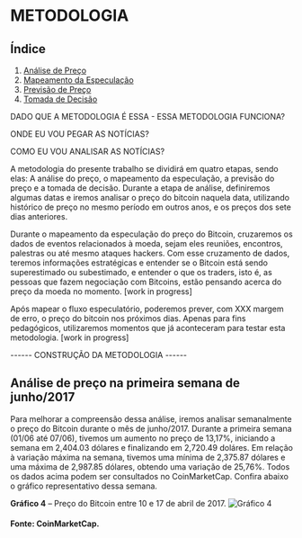 # <a name="fundamentacao">METODOLOGIA</a>

## Índice

1. [Análise de Preço](#analise)
1. [Mapeamento da Especulação](#mapeamento)
1. [Previsão de Preço](#previsao)
1. [Tomada de Decisão](#decisao)

DADO QUE A METODOLOGIA É ESSA - ESSA METODOLOGIA FUNCIONA?

ONDE EU VOU PEGAR AS NOTÍCIAS?

COMO EU VOU ANALISAR AS NOTÍCIAS?

A metodologia do presente trabalho se dividirá em quatro etapas, sendo elas: A análise do preço, o mapeamento da especulação, a previsão do preço e a tomada de decisão. Durante a etapa de análise, definiremos algumas datas e iremos analisar o preço do bitcoin naquela data, utilizando histórico de preço no mesmo período em outros anos, e os preços dos sete dias anteriores.

Durante o mapeamento da especulação do preço do Bitcoin, cruzaremos os dados de eventos relacionados à moeda, sejam eles reuniões, encontros, palestras ou até mesmo ataques hackers. Com esse cruzamento de dados, teremos informações estratégicas e entender se o Bitcoin está sendo superestimado ou subestimado, e entender o que os traders, isto é, as pessoas que fazem negociação com Bitcoins, estão pensando acerca do preço da moeda no momento.
[work in progress]

Após mapear o fluxo especulatório, poderemos prever, com XXX margem de erro, o preço do bitcoin nos próximos dias. Apenas para fins pedagógicos, utilizaremos momentos que já aconteceram para testar esta metodologia.
[work in progress]

------ CONSTRUÇÃO DA METODOLOGIA ------

## <a name="fluxos">Análise de preço na primeira semana de junho/2017</a>

Para melhorar a compreensão dessa análise, iremos analisar semanalmente o preço do Bitcoin durante o mês de junho/2017. Durante a primeira semana (01/06 até 07/06), tivemos um aumento no preço de 13,17%, iniciando a semana em 2,404.03 dólares e finalizando em 2,720.49 doláres. Em relação à variação máxima na semana, tivemos uma mínima de 2,375.87 dólares e uma máxima de 2,987.85 dólares, obtendo uma variação de 25,76%. Todos os dados acima podem ser consultados no CoinMarketCap. Confira abaixo o gráfico representativo dessa semana.

**Gráfico 4** – Preço do Bitcoin entre 10 e 17 de abril de 2017.
![Gráfico 4](../files/images/grafico4.png)
#### Fonte: CoinMarketCap.

